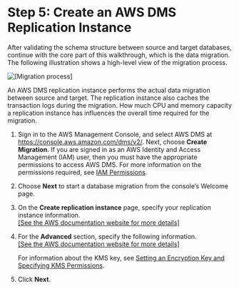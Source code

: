 # Step 5: Create an AWS DMS Replication Instance<a name="chap-rdsoracle2postgresql.steps.createreplicationinstance"></a>

After validating the schema structure between source and target databases, continue with the core part of this walkthrough, which is the data migration\. The following illustration shows a high\-level view of the migration process\.

![\[Migration process\]](http://docs.aws.amazon.com/dms/latest/sbs/images/datarep-conceptual2.png)

An AWS DMS replication instance performs the actual data migration between source and target\. The replication instance also caches the transaction logs during the migration\. How much CPU and memory capacity a replication instance has influences the overall time required for the migration\.

1. Sign in to the AWS Management Console, and select AWS DMS at [https://console\.aws\.amazon\.com/dms/v2/](https://console.aws.amazon.com/dms/v2/)\. Next, choose **Create Migration**\. If you are signed in as an AWS Identity and Access Management \(IAM\) user, then you must have the appropriate permissions to access AWS DMS\. For more information on the permissions required, see [IAM Permissions](https://docs.aws.amazon.com/dms/latest/userguide/CHAP_Security.IAMPermissions.html)\.

1. Choose **Next** to start a database migration from the console’s Welcome page\.

1. On the **Create replication instance** page, specify your replication instance information\.    
[\[See the AWS documentation website for more details\]](http://docs.aws.amazon.com/dms/latest/sbs/chap-rdsoracle2postgresql.steps.createreplicationinstance.html)

1. For the **Advanced** section, specify the following information\.    
[\[See the AWS documentation website for more details\]](http://docs.aws.amazon.com/dms/latest/sbs/chap-rdsoracle2postgresql.steps.createreplicationinstance.html)

   For information about the KMS key, see [Setting an Encryption Key and Specifying KMS Permissions](https://docs.aws.amazon.com/dms/latest/userguide/CHAP_Security.EncryptionKey.html)\.

1. Click **Next**\.